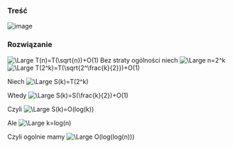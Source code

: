 ### Treść
![image](https://user-images.githubusercontent.com/11476062/62821491-1f77f100-bb76-11e9-8250-d1896964a4a6.png)


### Rozwiązanie

<img src="https://latex.codecogs.com/svg.latex?\Large&space;T(n)=T(\sqrt{n})+O(1)" title="\Large T(n)=T(\sqrt{n})+O(1)" />
Bez straty ogólności niech <img src="https://latex.codecogs.com/svg.latex?\Large&space;n=2^k" title="\Large n=2^k" />
 

<img src="https://latex.codecogs.com/svg.latex?\Large&space;T(2^k)=T(\sqrt{2^\frac{k}{2}})+O(1)" title="\Large T(2^k)=T(\sqrt{2^\frac{k}{2}})+O(1)" />
  
Niech  <img src="https://latex.codecogs.com/svg.latex?\Large&space;S(k)=T(2^k)" title="\Large S(k)=T(2^k)" />

Wtedy <img src="https://latex.codecogs.com/svg.latex?\Large&space;S(k)=S(\frac{k}{2})+O(1)" title="\Large S(k)=S(\frac{k}{2})+O(1)" />

Czyli <img src="https://latex.codecogs.com/svg.latex?\Large&space;S(k)=O(log(k))" title="\Large S(k)=O(log(k))" />

Ale <img src="https://latex.codecogs.com/svg.latex?\Large&space;k=log(n)" title="\Large k=log(n)" />

Czyli ogolnie mamy <img src="https://latex.codecogs.com/svg.latex?\Large&space;O(log(log(n)))" title="\Large O(log(log(n)))" />
